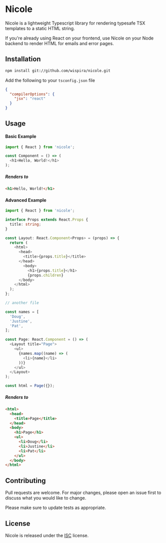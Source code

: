 # Nicole

Nicole is a lightweight Typescript library for rendering typesafe TSX templates to a static HTML string.

If you're already using React on your frontend, use Nicole on your Node backend to render HTML for emails and error pages.

## Installation

```bash
npm install git://github.com/wispira/nicole.git
```

Add the following to your `tsconfig.json` file
```json
{
  "compilerOptions": {
    "jsx": "react"
  }
}
```

## Usage

#### Basic Example

```typescript
import { React } from 'nicole';

const Component = () => (
  <h1>Hello, World!</h1>
);
```

##### Renders to 

```html
<h1>Hello, World!</h1>
```


#### Advanced Example

```typescript
import { React } from 'nicole';

interface Props extends React.Props {
  title: string;
}

const Layout: React.Component<Props> = (props) => {
  return (
    <html>
      <head>
        <title>{props.title}</title>
      </head>
        <body>
          <h1>{props.title}</h1>
          {props.children}
      </body>
    </html>
  );
};

// another file

const names = [
  'Doug',
  'Justine',
  'Pat',
];

const Page: React.Component = () => (
  <Layout title="Page">
    <ul>
      {names.map((name) => (
        <li>{name}</li>
      ))}
    </ul>
  </Layout>
);

const html = Page({});
```

##### Renders to 

```html
<html>
  <head>
    <title>Page</title>
  </head>
  <body>
    <h1>Page</h1>
    <ul>
      <li>Doug</li>
      <li>Justine</li>
      <li>Pat</li>
    </ul>
  </body>
</html>
```

## Contributing
Pull requests are welcome. For major changes, please open an issue first to discuss what you would like to change.

Please make sure to update tests as appropriate.

## License
Nicole is released under the [ISC](https://opensource.org/licenses/ISC) license.